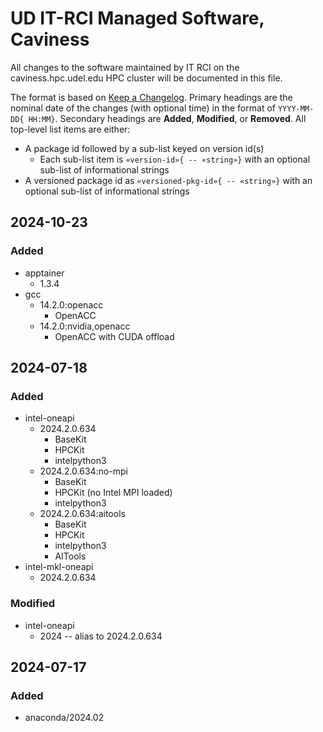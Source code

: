 # UD IT-RCI Managed Software, Caviness

All changes to the software maintained by IT RCI on the caviness.hpc.udel.edu HPC cluster will be documented in this file.

The format is based on [Keep a Changelog](https://keepachangelog.com/en/1.1.0/).  Primary headings are the nominal date of the changes (with optional time) in the format of `YYYY-MM-DD{ HH:MM}`.  Secondary headings are **Added**, **Modified**, or **Removed**.  All top-level list items are either:

- A package id followed by a sub-list keyed on version id(s)
    - Each sub-list item is `«version-id»{ -- «string»}` with an optional sub-list of informational strings
- A versioned package id as `«versioned-pkg-id»{ -- «string»}` with an optional sub-list of informational strings

## 2024-10-23

### Added
- apptainer
    - 1.3.4
- gcc
    - 14.2.0:openacc
        - OpenACC
    - 14.2.0:nvidia,openacc
        - OpenACC with CUDA offload

## 2024-07-18

### Added
- intel-oneapi
    - 2024.2.0.634
        - BaseKit
        - HPCKit
        - intelpython3
    - 2024.2.0.634:no-mpi
        - BaseKit
        - HPCKit (no Intel MPI loaded)
        - intelpython3
    - 2024.2.0.634:aitools
        - BaseKit
        - HPCKit
        - intelpython3
        - AITools
- intel-mkl-oneapi
    - 2024.2.0.634

### Modified
- intel-oneapi
    - 2024 -- alias to 2024.2.0.634


## 2024-07-17

### Added
- anaconda/2024.02

